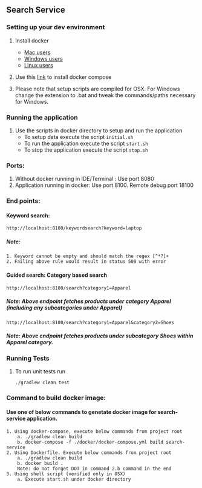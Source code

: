 ## Search Service

### Setting up your dev environment

1.  Install docker
    * [Mac users](https://docs.docker.com/docker-for-mac/)
    * [Windows users](https://docs.docker.com/engine/installation/windows/)
    * [Linux users](https://docs.docker.com/engine/installation/linux/ubuntulinux/)

2.  Use this [link](https://docs.docker.com/compose/install/) to install docker compose

3. Please note that setup scripts are compiled for OSX. For Windows change the extension to .bat and tweak the commands/paths necessary for Windows.

### Running the application

1. Use the scripts in docker directory to setup and run the application
    * To setup data execute the script `initial.sh`
    * To run the application execute the script `start.sh`
    * To stop the application execute the script `stop.sh`

### Ports:
1.	Without docker running in IDE/Terminal : Use port 8080
2.	Application running in docker: Use port 8100. Remote debug port 18100


### End points:

#### Keyword search: 
    http://localhost:8100/keywordsearch?keyword=laptop

##### Note: 
    1. Keyword cannot be empty and should match the regex [^*?]+
    2. Failing above rule would result in status 500 with error 

#### Guided search:  Category based search
    http://localhost:8100/search?category1=Apparel

##### Note: Above endpoint fetches products under category Apparel (including any subcategories under Apparel)
    http://localhost:8100/search?category1=Apparel&category2=Shoes

##### Note: Above endpoint fetches products under subcategory Shoes within  Apparel category.

### Running Tests

1. To run unit tests run

    `./gradlew clean test`


### Command to build docker image:

#### Use one of below commands  to genetate docker image for search-service application.
    1. Using docker-compose, execute below commands from project root
        a. ./gradlew clean build
        b. docker-compose -f ./docker/docker-compose.yml build search-service
    2. Using Dockerfile. Execute below commands from project root
        a. ./gradlew clean build
        b. docker build .
        Note: do not forget DOT in command 2.b command in the end
    3. Using shell script (verified only in OSX)
        a. Execute start.sh under docker directory


